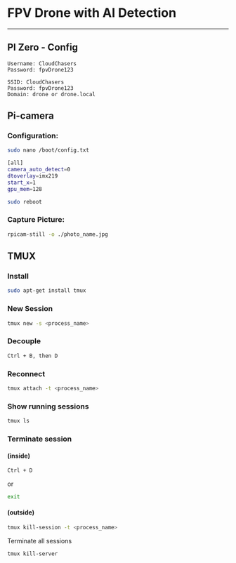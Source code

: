 # FPV Drone with AI Detection

---

## PI Zero - Config
```
Username: CloudChasers
Password: fpvDrone123

SSID: CloudChasers
Password: fpvDrone123
Domain: drone or drone.local
```

## Pi-camera

### Configuration:

```bash
sudo nano /boot/config.txt
```

```bash
[all]
camera_auto_detect=0
dtoverlay=imx219
start_x=1
gpu_mem=128
```

```bash
sudo reboot
```

### Capture Picture:
```bash
rpicam-still -o ./photo_name.jpg
```

## TMUX

### Install
```bash
sudo apt-get install tmux
```

### New Session
```bash
tmux new -s <process_name>
```

### Decouple
```bash
Ctrl + B, then D
```

### Reconnect
```bash
tmux attach -t <process_name>
```

### Show running sessions
```bash
tmux ls
```

### Terminate session 
#### (inside)
```bash
Ctrl + D
```
or
```bash
exit
```
#### (outside)
```bash
tmux kill-session -t <process_name>
```
Terminate all sessions
```bash
tmux kill-server
```